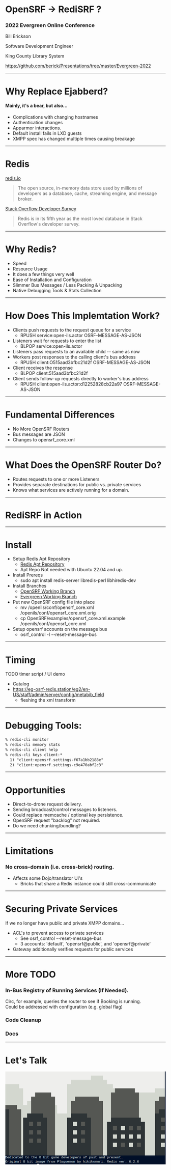 # OpenSRF -> RediSRF ?

### 2022 Evergreen Online Conference

Bill Erickson

Software Development Engineer

King County Library System

https://github.com/berick/Presentations/tree/master/Evergreen-2022

---

# Why Replace Ejabberd?

#### Mainly, it's a bear, but also...

* Complications with changing hostnames
* Authentication changes
* Apparmor interactions.
* Default install fails in LXD guests
* XMPP spec has changed multiple times causing breakage

---

# Redis

[redis.io](https://redis.io/)

> The open source, in-memory data store used by millions of developers as a 
> database, cache, streaming engine, and message broker.

[Stack Overflow Developer Survey](https://insights.stackoverflow.com/survey/2021#section-most-loved-dreaded-and-wanted-databases)

> Redis is in its fifth year as the most loved database in Stack Overflow's 
> developer survey.

---

# Why Redis?

* Speed
* Resource Usage
* It does a few things very well
* Ease of Installation and Configuration
* Slimmer Bus Messages / Less Packing & Unpacking
* Native Debugging Tools & Stats Collection

---

# How Does This Implemtation Work?

* Clients push requests to the request queue for a service
    * RPUSH service:open-ils.actor OSRF-MESSAGE-AS-JSON
* Listeners wait for requests to enter the list
    * BLPOP service:open-ils.actor
* Listeners pass requests to an available child -- same as now
* Workers post responses to the calling client's bus address
    * RPUSH client:O515aad3bfbc21d2f OSRF-MESSAGE-AS-JSON
* Client receives the response
    * BLPOP client:515aad3bfbc21d2f
* Client sends follow-up requests directly to worker's bus address
    * RPUSH client:open-ils.actor:d12252828cb22a97 OSRF-MESSAGE-AS-JSON

---

# Fundamental Differences

* No More OpenSRF Routers
* Bus messages are JSON
* Changes to opensrf_core.xml

---

# What Does the OpenSRF Router Do?

* Routes requests to one or more Listeners
* Provides separate destinations for public vs. private services
* Knows what services are actively running for a domain.

---

# RediSRF in Action

---

# Install

* Setup Redis Apt Repository
    * [Redis Apt Repository](https://redis.io/docs/getting-started/installation/install-redis-on-linux/)
    * Apt Repo Not needed with Ubuntu 22.04 and up.
* Install Prereqs
    * sudo apt install redis-server libredis-perl libhiredis-dev   
* Install Branches
    * [OpenSRF Working Branch](https://github.com/berick/OpenSRF/tree/user/berick/lpxxx-opensrf-via-redis-v4)
    * [Evergreen Working Branch](https://github.com/berick/Evergreen/commits/user/berick/lpxxx-osrf-redis)
* Put new OpenSRF config file into place
    * mv /openils/conf/opensrf_core.xml /openils/conf/opensrf_core.xml.orig
    * cp OpenSRF/examples/opensrf_core.xml.example /openils/conf/opensrf_core.xml
* Setup opensrf accounts on the message bus
    * osrf_control -l --reset-message-bus

---

# Timing

TODO timer script / UI demo

* Catalog
* https://eg-osrf-redis.station/eg2/en-US/staff/admin/server/config/metabib_field
    * fleshing the xml transform

---


# Debugging Tools:

    % redis-cli monitor
    % redis-cli memory stats
    % redis-cli client help
    % redis-cli keys client:* 
      1) "client:opensrf.settings-f67a1bb2188e"
      2) "client:opensrf.settings-c9e470abf2c3"

---

# Opportunities

* Direct-to-drone request delivery.
* Sending broadcast/control messages to listeners.
* Could replace memcache / optional key persistence.
* OpenSRF request "backlog" not required.
* Do we need chunking/bundling?

---

# Limitations

### No cross-domain (i.e. cross-brick) routing.

* Affects some Dojo/translator UI's
    * Bricks that share a Redis instance could still cross-communicate

---

# Securing Private Services

If we no longer have public and private XMPP domains...

* ACL's to prevent access to private services
    * See osrf_control --reset-message-bus
    * 3 accounts: 'default', 'opensrf@public', and 'opensrf@private'
* Gateway additionally verifies requests for public services

---

# More TODO

### In-Bus Registry of Running Services (If Needed).

Circ, for example, queries the router to see if Booking is running.  
Could be addressed with configuration (e.g. global flag)

### Code Cleanup

### Docs

---

# Let's Talk

![Redis LOLWUT](media/redis-lolwut.png)

